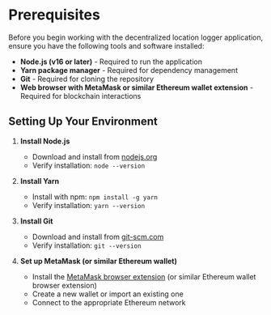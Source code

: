 # Prerequisites

Before you begin working with the decentralized location logger application, ensure you have the following tools and software installed:

- **Node.js (v16 or later)** - Required to run the application
- **Yarn package manager** - Required for dependency management
- **Git** - Required for cloning the repository
- **Web browser with MetaMask or similar Ethereum wallet extension** - Required for blockchain interactions

## Setting Up Your Environment

1. **Install Node.js**
   - Download and install from [nodejs.org](https://nodejs.org/)
   - Verify installation: `node --version`

2. **Install Yarn**
   - Install with npm: `npm install -g yarn`
   - Verify installation: `yarn --version`

3. **Install Git**
   - Download and install from [git-scm.com](https://git-scm.com/downloads)
   - Verify installation: `git --version`

4. **Set up MetaMask (or similar Ethereum wallet)**
   - Install the [MetaMask browser extension](https://metamask.io/download/) (or similar Ethereum wallet browser extension)
   - Create a new wallet or import an existing one
   - Connect to the appropriate Ethereum network